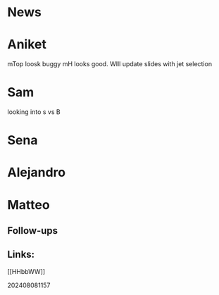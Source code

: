 
# News


# Aniket
mTop loosk buggy
mH looks good. 
WIll update slides with jet selection

# Sam
looking into s vs B

# Sena


# Alejandro 


# Matteo


## Follow-ups


## Links: 
[[HHbbWW]]


202408081157


